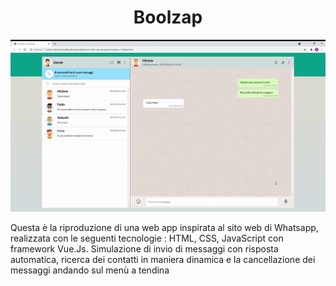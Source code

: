 <h1 align=center>Boolzap</h1>

![ezgif com-gif-maker](https://github.com/davide-bibbo93/js-html-css-boolzap/blob/master/ezgif-6-d3679f1b0823.gif)

Questa è la riproduzione di una web app inspirata al sito web di Whatsapp, realizzata con le seguenti tecnologie : HTML, CSS, JavaScript con framework Vue.Js. Simulazione di invio di messaggi con risposta automatica, ricerca dei contatti in maniera dinamica e la cancellazione dei messaggi andando sul menù a tendina